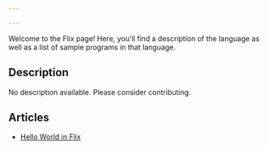 ```yaml
---

---
```


Welcome to the Flix page! Here, you'll find a description of the language as well as a list of sample programs in that language.

## Description

No description available. Please consider contributing.

## Articles

- [Hello World in Flix](https://sampleprograms.io/projects/hello-world/flix)